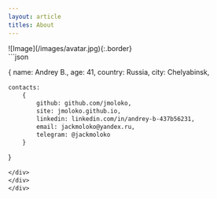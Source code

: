 ```yaml
---
layout: article
titles: About
---
```



<div class="grid-containre">
<div class="grid grid--p-2">
<div class="cell cell--12 cell--md-4 " markdown="1">
![Image](/images/avatar.jpg){:.border}
</div>
<div class="cell cell--12 cell--md-auto" markdown="1">
```json



{
    name: Andrey B.,
    age: 41,
    country: Russia,
    city: Chelyabinsk,
    
    contacts:
        {
            github: github.com/jmoloko,
            site: jmoloko.github.io,
            linkedin: linkedin.com/in/andrey-b-437b56231,
            email: jackmoloko@yandex.ru,
            telegram: @jackmoloko
        }
}



```    
</div>
</div>
</div>

